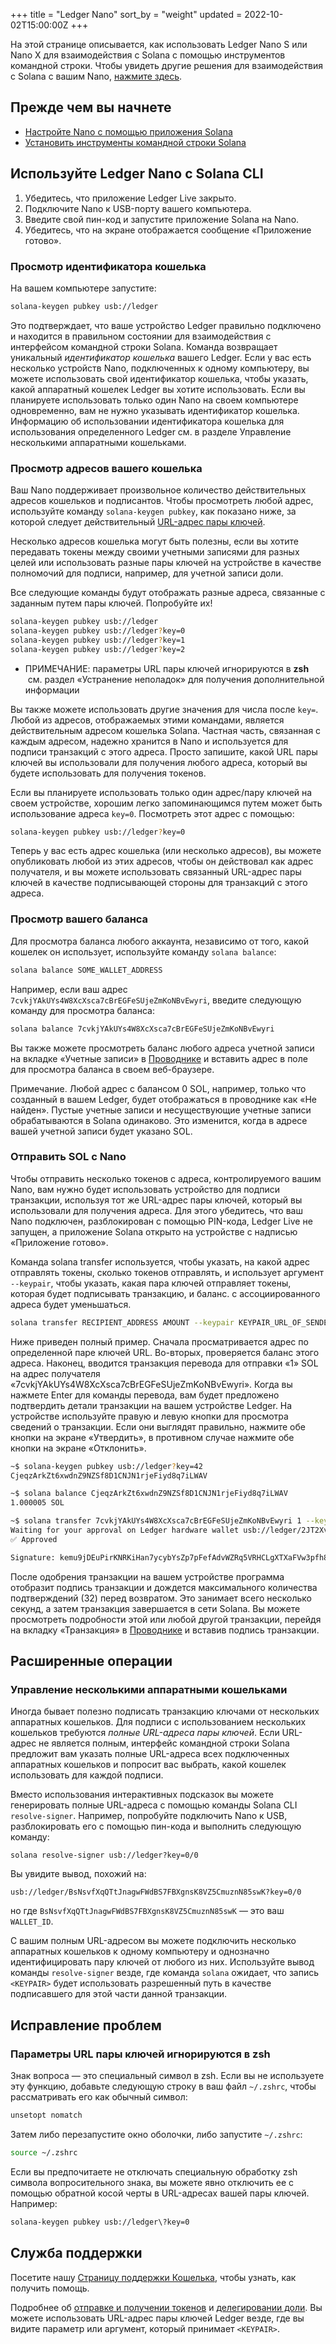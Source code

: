 +++
title = "Ledger Nano"
sort_by = "weight"
updated = 2022-10-02T15:00:00Z
+++

На этой странице описывается, как использовать Ledger Nano S или Nano X для взаимодействия с Solana с помощью инструментов командной строки. Чтобы увидеть другие решения для взаимодействия с Solana с вашим Nano, [нажмите здесь](../ledger-live.md#interact-with-the-solana-network).

## Прежде чем вы начнете

- [Настройте Nano с помощью приложения Solana](../ledger-live/)
- [Установить инструменты командной строки Solana](../../cli/install-solana-cli-tools/)

## Используйте Ledger Nano с Solana CLI

1. Убедитесь, что приложение Ledger Live закрыто.
2. Подключите Nano к USB-порту вашего компьютера.
3. Введите свой пин-код и запустите приложение Solana на Nano.
4. Убедитесь, что на экране отображается сообщение «Приложение готово».

### Просмотр идентификатора кошелька

На вашем компьютере запустите:

```bash
solana-keygen pubkey usb://ledger
```

Это подтверждает, что ваше устройство Ledger правильно подключено и находится в правильном состоянии для взаимодействия с интерфейсом командной строки Solana. Команда возвращает уникальный _идентификатор кошелька_ вашего Ledger. Если у вас есть несколько устройств Nano, подключенных к одному компьютеру, вы можете использовать свой идентификатор кошелька, чтобы указать, какой аппаратный кошелек Ledger вы хотите использовать. Если вы планируете использовать только один Nano на своем компьютере одновременно, вам не нужно указывать идентификатор кошелька. Информацию об использовании идентификатора кошелька для использования определенного Ledger см. в разделе Управление несколькими аппаратными кошельками.

### Просмотр адресов вашего кошелька

Ваш Nano поддерживает произвольное количество действительных адресов кошельков и подписантов.
Чтобы просмотреть любой адрес, используйте команду `solana-keygen pubkey`, как показано ниже, за которой следует действительный [URL-адрес пары ключей](../hardware-wallets.md#specify-a-keypair-url).

Несколько адресов кошелька могут быть полезны, если вы хотите передавать токены между своими учетными записями для разных целей или использовать разные пары ключей на устройстве в качестве полномочий для подписи, например, для учетной записи доли.

Все следующие команды будут отображать разные адреса, связанные с заданным путем пары ключей. Попробуйте их!

```bash
solana-keygen pubkey usb://ledger
solana-keygen pubkey usb://ledger?key=0
solana-keygen pubkey usb://ledger?key=1
solana-keygen pubkey usb://ledger?key=2
```

- ПРИМЕЧАНИЕ: параметры URL пары ключей игнорируются в **zsh**
  &nbsp;см. раздел «Устранение неполадок» для получения дополнительной информации

Вы также можете использовать другие значения для числа после `key=`.
Любой из адресов, отображаемых этими командами, является действительным адресом кошелька Solana. Частная часть, связанная с каждым адресом, надежно хранится в Nano и используется для подписи транзакций с этого адреса.
Просто запишите, какой URL пары ключей вы использовали для получения любого адреса, который вы будете использовать для получения токенов.

Если вы планируете использовать только один адрес/пару ключей на своем устройстве, хорошим легко запоминающимся путем может быть использование адреса `key=0`. Посмотреть этот адрес с помощью:

```bash
solana-keygen pubkey usb://ledger?key=0
```

Теперь у вас есть адрес кошелька (или несколько адресов), вы можете опубликовать любой из этих адресов, чтобы он действовал как адрес получателя, и вы можете использовать связанный URL-адрес пары ключей в качестве подписывающей стороны для транзакций с этого адреса.

### Просмотр вашего баланса

Для просмотра баланса любого аккаунта, независимо от того, какой кошелек он использует, используйте команду `solana balance`:

```bash
solana balance SOME_WALLET_ADDRESS
```

Например, если ваш адрес `7cvkjYAkUYs4W8XcXsca7cBrEGFeSUjeZmKoNBvEwyri`, введите следующую команду для просмотра баланса:

```bash
solana balance 7cvkjYAkUYs4W8XcXsca7cBrEGFeSUjeZmKoNBvEwyri
```

Вы также можете просмотреть баланс любого адреса учетной записи на вкладке «Учетные записи» в [Проводнике](https://explorer.solana.com/accounts) и вставить адрес в поле для просмотра баланса в своем веб-браузере.

Примечание. Любой адрес с балансом 0 SOL, например, только что созданный в вашем Ledger, будет отображаться в проводнике как «Не найден». Пустые учетные записи и несуществующие учетные записи обрабатываются в Solana одинаково. Это изменится, когда в адресе вашей учетной записи будет указано SOL.

### Отправить SOL с Nano

Чтобы отправить несколько токенов с адреса, контролируемого вашим Nano, вам нужно будет использовать устройство для подписи транзакции, используя тот же URL-адрес пары ключей, который вы использовали для получения адреса. Для этого убедитесь, что ваш Nano подключен, разблокирован с помощью PIN-кода, Ledger Live не запущен, а приложение Solana открыто на устройстве с надписью «Приложение готово».

Команда solana transfer используется, чтобы указать, на какой адрес отправлять токены, сколько токенов отправлять, и использует аргумент `--keypair`, чтобы указать, какая пара ключей отправляет токены, которая будет подписывать транзакцию, и баланс. с ассоциированного адреса будет уменьшаться.

```bash
solana transfer RECIPIENT_ADDRESS AMOUNT --keypair KEYPAIR_URL_OF_SENDER
```

Ниже приведен полный пример. Сначала просматривается адрес по определенной паре ключей URL.
Во-вторых, проверяется баланс этого адреса. Наконец, вводится транзакция перевода для отправки «1» SOL на адрес получателя «7cvkjYAkUYs4W8XcXsca7cBrEGFeSUjeZmKoNBvEwyri».
Когда вы нажмете Enter для команды перевода, вам будет предложено подтвердить детали транзакции на вашем устройстве Ledger. На устройстве используйте правую и левую кнопки для просмотра сведений о транзакции. Если они выглядят правильно, нажмите обе кнопки на экране «Утвердить», в противном случае нажмите обе кнопки на экране «Отклонить».

```bash
~$ solana-keygen pubkey usb://ledger?key=42
CjeqzArkZt6xwdnZ9NZSf8D1CNJN1rjeFiyd8q7iLWAV

~$ solana balance CjeqzArkZt6xwdnZ9NZSf8D1CNJN1rjeFiyd8q7iLWAV
1.000005 SOL

~$ solana transfer 7cvkjYAkUYs4W8XcXsca7cBrEGFeSUjeZmKoNBvEwyri 1 --keypair usb://ledger?key=42
Waiting for your approval on Ledger hardware wallet usb://ledger/2JT2Xvy6T8hSmT8g6WdeDbHUgoeGdj6bE2VueCZUJmyN
✅ Approved

Signature: kemu9jDEuPirKNRKiHan7ycybYsZp7pFefAdvWZRq5VRHCLgXTXaFVw3pfh87MQcWX4kQY4TjSBmESrwMApom1V
```

После одобрения транзакции на вашем устройстве программа отобразит подпись транзакции и дождется максимального количества подтверждений (32) перед возвратом. Это занимает всего несколько секунд, а затем транзакция завершается в сети Solana. Вы можете просмотреть подробности этой или любой другой транзакции, перейдя на вкладку «Транзакция» в [Проводнике](https://explorer.solana.com/transactions) и вставив подпись транзакции.

## Расширенные операции

### Управление несколькими аппаратными кошельками

Иногда бывает полезно подписать транзакцию ключами от нескольких аппаратных кошельков. Для подписи с использованием нескольких кошельков требуются _полные URL-адреса пары ключей_.
Если URL-адрес не является полным, интерфейс командной строки Solana предложит вам указать полные URL-адреса всех подключенных аппаратных кошельков и попросит вас выбрать, какой кошелек использовать для каждой подписи.

Вместо использования интерактивных подсказок вы можете генерировать полные URL-адреса с помощью команды Solana CLI `resolve-signer`. Например, попробуйте подключить Nano к USB, разблокировать его с помощью пин-кода и выполнить следующую команду:

```
solana resolve-signer usb://ledger?key=0/0
```

Вы увидите вывод, похожий на:

```
usb://ledger/BsNsvfXqQTtJnagwFWdBS7FBXgnsK8VZ5CmuznN85swK?key=0/0
```

но где `BsNsvfXqQTtJnagwFWdBS7FBXgnsK8VZ5CmuznN85swK` — это ваш `WALLET_ID`.

С вашим полным URL-адресом вы можете подключить несколько аппаратных кошельков к одному компьютеру и однозначно идентифицировать пару ключей от любого из них.
Используйте вывод команды `resolve-signer` везде, где команда `solana` ожидает, что запись `<KEYPAIR>` будет использовать разрешенный путь в качестве подписавшего для этой части данной транзакции.

## Исправление проблем

### Параметры URL пары ключей игнорируются в zsh

Знак вопроса — это специальный символ в zsh. Если вы не используете эту функцию, добавьте следующую строку в ваш файл `~/.zshrc`, чтобы рассматривать его как обычный символ:

```bash
unsetopt nomatch
```

Затем либо перезапустите окно оболочки, либо запустите `~/.zshrc`:

```bash
source ~/.zshrc
```

Если вы предпочитаете не отключать специальную обработку zsh символа вопросительного знака, вы можете явно отключить ее с помощью обратной косой черты в URL-адресах вашей пары ключей.
Например:

```bash
solana-keygen pubkey usb://ledger\?key=0
```

## Служба поддержки

Посетите нашу [Страницу поддержки Кошелька](../support/), чтобы узнать, как получить помощь.

Подробнее об [отправке и получении токенов](../../cli/transfer-tokens/) и [делегировании доли](../../cli/delegate-stake/). Вы можете использовать URL-адрес пары ключей Ledger везде, где вы видите параметр или аргумент, который принимает `<KEYPAIR>`.
